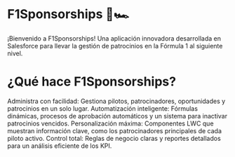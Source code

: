 # F1Sponsorships 🚀🏎️
¡Bienvenido a F1Sponsorships! Una aplicación innovadora desarrollada en Salesforce para llevar la gestión de patrocinios en la Fórmula 1 al siguiente nivel. 

# ¿Qué hace F1Sponsorships?
Administra con facilidad: Gestiona pilotos, patrocinadores, oportunidades y patrocinios en un solo lugar.
Automatización inteligente: Fórmulas dinámicas, procesos de aprobación automáticos y un sistema para inactivar patrocinios vencidos.
Personalización máxima: Componentes LWC que muestran información clave, como los patrocinadores principales de cada piloto activo.
Control total: Reglas de negocio claras y reportes detallados para un análisis eficiente de los KPI.
